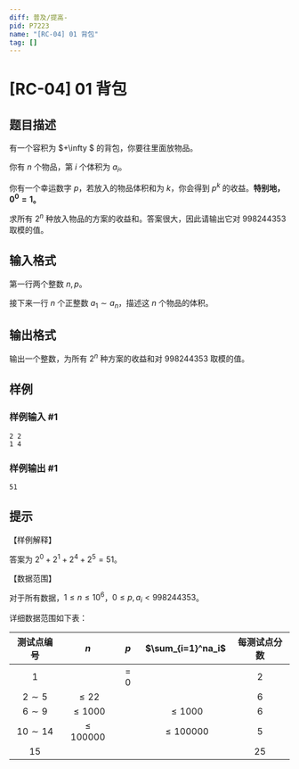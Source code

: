 ```yaml
---
diff: 普及/提高-
pid: P7223
name: "[RC-04] 01 背包"
tag: []
---
```

# [RC-04] 01 背包
## 题目描述

有一个容积为 $+\infty $ 的背包，你要往里面放物品。

你有 $n$ 个物品，第 $i$ 个体积为 $a_i$。

你有一个幸运数字 $p$，若放入的物品体积和为 $k$，你会得到 $p^k$ 的收益。**特别地，$0^0=1$。**

求所有 $2^n$ 种放入物品的方案的收益和。答案很大，因此请输出它对 $998244353$ 取模的值。
## 输入格式

第一行两个整数 $n,p$。

接下来一行 $n$ 个正整数 $a_1\sim a_n$，描述这 $n$ 个物品的体积。
## 输出格式

输出一个整数，为所有 $2^n$ 种方案的收益和对 $998244353$ 取模的值。
## 样例

### 样例输入 #1
```
2 2
1 4
```
### 样例输出 #1
```
51
```
## 提示

【样例解释】

答案为 $2^0+2^1+2^4+2^5=51$。

【数据范围】

对于所有数据，$1\le n\le 10^6$，$0\le p,a_i<998244353$。

详细数据范围如下表：

| 测试点编号 | $n$ | $p$ | $\sum_{i=1}^na_i$ | 每测试点分数 |
| :-----------: | :-----------: | :-----------: | :-----------: | :-----------: |
| $1$ |  | $=0$ |  | $2$ |
| $2\sim 5$ | $\le 22$ |  |  | $6$ |
| $6\sim 9$ | $\le 1000$ |  | $\le 1000$ | $6$ |
| $10\sim 14$ | $\le 100000$ |  | $\le 100000$ | $5$ |
| $15$ |  |  |  | $25$ |

